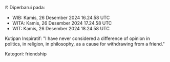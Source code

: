 ⏰ Diperbarui pada:
- WIB: Kamis, 26 Desember 2024 16.24.58 UTC
- WITA: Kamis, 26 Desember 2024 17.24.58 UTC
- WIT: Kamis, 26 Desember 2024 18.24.58 UTC

Kutipan Inspiratif:
"I have never considered a difference of opinion in politics, in religion, in philosophy, as a cause for withdrawing from a friend."


Kategori: friendship

